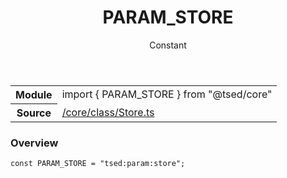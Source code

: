 
<header class="symbol-info-header"><h1 id="param_store">PARAM_STORE</h1><label class="symbol-info-type-label const">Constant</label></header>
<!-- summary -->
<section class="symbol-info"><table class="is-full-width"><tbody><tr><th>Module</th><td><div class="lang-typescript"><span class="token keyword">import</span> { PARAM_STORE }&nbsp;<span class="token keyword">from</span>&nbsp;<span class="token string">"@tsed/core"</span></div></td></tr><tr><th>Source</th><td><a href="https://github.com/Romakita/ts-express-decorators/blob/v4.17.4/src//core/class/Store.ts#L0-L0">/core/class/Store.ts</a></td></tr></tbody></table></section>
<!-- overview -->


### Overview


<pre><code class="typescript-lang "><span class="token keyword">const</span> PARAM_STORE = "tsed<span class="token punctuation">:</span>param<span class="token punctuation">:</span>store"<span class="token punctuation">;</span></code></pre>


<!-- Parameters -->

<!-- Description -->

<!-- Members -->

